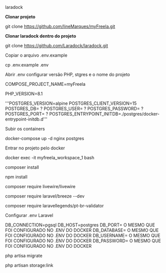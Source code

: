 laradock

**Clonar projeto**

git clone https://github.com/lineMarques/myFreela.git

**Clonar laradock dentro do projeto**

git clone https://github.com/Laradock/laradock.git

Copiar o arquivo .env.example

cp .env.example .env

Abrir .env configurar versão PHP, stgres e o nome do projeto

COMPOSE_PROJECT_NAME=myFreela

PHP_VERSION=8.1

'''POSTGRES_VERSION=alpine
POSTGRES_CLIENT_VERSION=15
POSTGRES_DB= ?
POSTGRES_USER= ?
POSTGRES_PASSWORD= ?
POSTGRES_PORT= ?
POSTGRES_ENTRYPOINT_INITDB=./postgres/docker-entrypoint-initdb.d'''

Subir os containers

docker-compose up -d nginx postgres

Entrar no projeto pelo docker

docker exec -it myfreela_workspace_1 bash

composer install

npm install

composer require livewire/livewire

composer require laravel/breeze --dev

composer require laravellegends/pt-br-validator


Configurar .env Laravel

DB_CONNECTION=pgsql
DB_HOST=postgres
DB_PORT= O MESMO QUE FOI CONFIGURADO NO .ENV DO DOCKER
DB_DATABASE= O MESMO QUE FOI CONFIGURADO NO .ENV DO DOCKER
DB_USERNAME= O MESMO QUE FOI CONFIGURADO NO .ENV DO DOCKER
DB_PASSWORD= O MESMO QUE FOI CONFIGURADO NO .ENV DO DOCKER


php artisa migrate

php artisan storage:link
